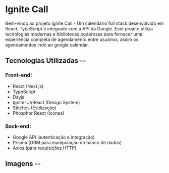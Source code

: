 # Ignite Call
Bem-vindo ao projeto Ignite Call - Um calendário full stack desenvolvido em React, TypeScript e integrado com a API da Google. Este projeto utiliza tecnologias modernas e bibliotecas poderosas para fornecer uma experiência completa de agendamento entre usuários, assim os agendamentos indo ao google calendar.

## Tecnologias Utilizadas --

### Front-end:

- React (Next.js)
- TypeScript
- Dayjs
- Ignite-UI/React (Design System)
- Stitches (Estilização)
- Phosphor React (Ícones)

### Back-end:

- Google API (autenticação e integração)
- Prisma (ORM para manipulação do banco de dados)
- Axios (para requisições HTTP)


## Imagens --

